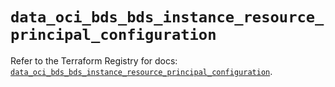# `data_oci_bds_bds_instance_resource_principal_configuration`

Refer to the Terraform Registry for docs: [`data_oci_bds_bds_instance_resource_principal_configuration`](https://registry.terraform.io/providers/hashicorp/oci/7.19.0/docs/data-sources/bds_bds_instance_resource_principal_configuration).
